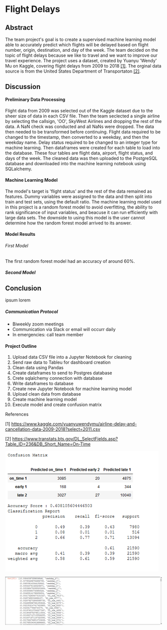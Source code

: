 # Flight Delays

## Abstract
The team project's goal is to create a supervised machine learning model able to accurately predict which flights will be delayed based on flight number, origin, destination, and day of the week. The team decided on the topic of flight delays because we like to travel and we want to improve our travel experience. The project uses a dataset, created by Yuanyu 'Wendy' Mu on Kaggle, covering flight delays from 2009 to 2018 [[1]](#1). The orginal data source is from the United States Department of Transportaton [[2]](#2).

## Discussion

#### Preliminary Data Processing

Flight data from 2009 was selected out of the Kaggle dataset due to the sheer size of data in each CSV file. Then the team seclected a single airline by selecting the callsign, 'OO', SkyWest Airlines and dropping the rest of the data. A NaN check was conducted and all NaNs were dropped. The data then needed to be transformed before continuing. Flight data required to be changed to the timestamp, then converted to a weekday, and then the weekday name. Delay status required to be changed to an integer type for machine learning. Then dataframes were created for each table to load into the database. These four tables are flight data, airport, flight status, and days of the week. The cleaned data was then uploaded to the PostgreSQL database and downloaded into the machine learning notebook using SQLalchemy.

#### Machine Learning Model

The model's target is 'flight status' and the rest of the data remained as features. Dummy variables were assigned to the data and then split into train and test sets, using the default ratio. The machine learning model used in this project is a random forest model to avoid overfitting, the ability to rank significance of input variables, and beacuse it can run efficiently with large data sets. The downside to using this model is the user cannot determine how the random forest model arrived to its answer.

#### Model Results

###### First Model

The first random forest model had an accuracy of around 60%.

##### Second Model



## Conclusion

ipsum lorem

##### Communication Protocol

* Biweekly zoom meetings
* Communication via Slack or email will occurr daily
* In emergencies: call team member

#### Project Outline

1. Upload data CSV file into a Jupyter Notebook for cleaning
2. Send raw data to Tableu for dashboard creation
3. Clean data using Pandas
4. Create dataframes to send to Postgres database
5. Crete sqlalchemy connection with database
6. Write dataframes to database
7. Create new Jupyter Notebook for machine learning model
8. Upload clean data from database
9. Create machine learning model
10. Execute model and create confusion matrix

References

<a id='1'>[1]</a>
https://www.kaggle.com/yuanyuwendymu/airline-delay-and-cancellation-data-2009-2018?select=2011.csv

<a id='2'>[2]</a>
https://www.transtats.bts.gov/DL_SelectFields.asp?Table_ID=236&DB_Short_Name=On-Time

![Confusion Matrix #1](https://github.com/mjncardenas/Pandas-Project/blob/max/Resources/images/random_forest_first_instance_confusion_matrix.png)

![Sorted Feature Importance #1](https://github.com/mjncardenas/Pandas-Project/blob/max/Resources/images/random_forest_first_instance_sorted_features.png)
